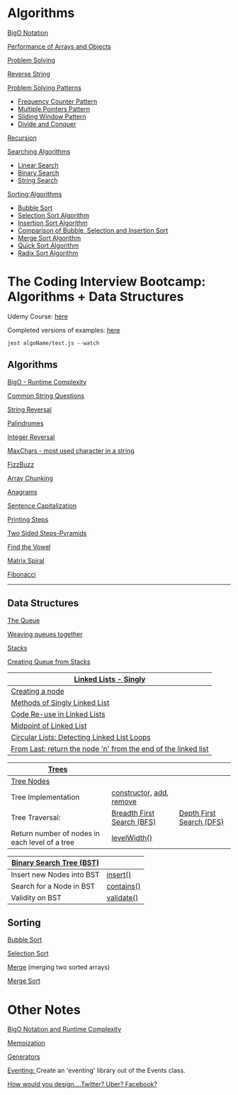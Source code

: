 # Algorithms

[BigO Notation](https://github.com/Cwarcup/notes/blob/main/root/Algorithms-Masterclass/1-BigO.md)

[Performance of Arrays and Objects](https://github.com/Cwarcup/notes/blob/main/root/Algorithms-Masterclass/2-Analyzing-Performance-Arrays-Objects.md)

[Problem Solving](https://github.com/Cwarcup/notes/blob/main/root/Algorithms-Masterclass/3-Problem-Solving.md)

[Reverse String](https://github.com/Cwarcup/notes/blob/main/root/Algorithms-Masterclass/Algo-Data-Structures-bootcamp/exercises/reversestring/reverse-string.md#reverse-string)

[Problem Solving Patterns](https://github.com/Cwarcup/notes/blob/main/root/Algorithms-Masterclass/4-Problem-Solving-Patterns.md)
  - [Frequency Counter Pattern](https://github.com/Cwarcup/notes/blob/main/root/Algorithms-Masterclass/4-Problem-Solving-Patterns.md#frequency-counter-pattern)
  - [Multiple Pointers Pattern](https://github.com/Cwarcup/notes/blob/main/root/Algorithms-Masterclass/4-Problem-Solving-Patterns.md#multiple-pointers-pattern)
  - [Sliding Window Pattern](https://github.com/Cwarcup/notes/blob/main/root/Algorithms-Masterclass/4-Problem-Solving-Patterns.md#sliding-window-pattern)
  - [Divide and Conquer](https://github.com/Cwarcup/notes/blob/main/root/Algorithms-Masterclass/4-Problem-Solving-Patterns.md#divide-and-conquer-pattern)

[Recursion](https://github.com/Cwarcup/notes/blob/main/root/Algorithms-Masterclass/5-Recursion.md)

[Searching Algorithms](https://github.com/Cwarcup/notes/blob/main/root/Algorithms-Masterclass/6-searching-algo.md)
  - [Linear Search](https://github.com/Cwarcup/notes/blob/main/root/Algorithms-Masterclass/6-searching-algo.md#linear-search)
  - [Binary Search](https://github.com/Cwarcup/notes/blob/main/root/Algorithms-Masterclass/6-searching-algo.md#binary-search)
  - [String Search](https://github.com/Cwarcup/notes/blob/main/root/Algorithms-Masterclass/6-searching-algo.md#naive-string-search)

[Sorting Algorithms](https://github.com/Cwarcup/notes/blob/main/root/Algorithms-Masterclass/7-sorting-algorithms-bubble.md)
  - [Bubble Sort](https://github.com/Cwarcup/notes/blob/main/root/Algorithms-Masterclass/7-sorting-algorithms-bubble.md#bubble-sort)
  - [Selection Sort Algorithm](https://github.com/Cwarcup/notes/blob/main/root/Algorithms-Masterclass/8-Selection-Sort.md)
  - [Insertion Sort Algorithm](https://github.com/Cwarcup/notes/blob/main/root/Algorithms-Masterclass/9-insertion-sort.md)
  - [Comparison of Bubble, Selection and Insertion Sort](https://github.com/Cwarcup/notes/blob/main/root/Algorithms-Masterclass/10-Comparing-Bubble-Selection-Insertion-Sort.md)
  - [Merge Sort Algorithm](https://github.com/Cwarcup/notes/blob/main/root/Algorithms-Masterclass/11-Merge-Sort.md)
  - [Quick Sort Algorithm](https://github.com/Cwarcup/notes/blob/main/root/Algorithms-Masterclass/12-quick-sort.md)
  - [Radix Sort Algorithm](https://github.com/Cwarcup/notes/blob/main/root/Algorithms-Masterclass/13-Radix-sort.md)

# The Coding Interview Bootcamp: Algorithms + Data Structures

Udemy Course: [here](https://www.udemy.com/course/coding-interview-bootcamp-algorithms-and-data-structure)

Completed versions of examples: [here](https://github.com/StephenGrider/algocasts)

```
jest algoName/test.js --watch
```

## Algorithms

[BigO - Runtime Complexity](https://github.com/Cwarcup/notes/blob/main/root/Algorithms-Masterclass/Algo-Data-Structures-bootcamp/exercises/runtime-complexity/runtime-complexity.md)

[Common String Questions](https://github.com/Cwarcup/notes/blob/main/root/Algorithms-Masterclass/Algo-Data-Structures-bootcamp/exercises/maxchar/maxchar.md#common-string-questions)

[String Reversal](https://github.com/Cwarcup/notes/blob/main/root/Algorithms-Masterclass/Algo-Data-Structures-bootcamp/exercises/reversestring/reverse-string.md#reverse-string)

[Palindromes](https://github.com/Cwarcup/notes/blob/main/root/Algorithms-Masterclass/Algo-Data-Structures-bootcamp/exercises/palindrome/palindrome.md#Palindrome)

[Integer Reversal](https://github.com/Cwarcup/notes/blob/main/root/Algorithms-Masterclass/Algo-Data-Structures-bootcamp/exercises/reverseint/reverseint.md#Reverse-Integer)

[MaxChars - most used character in a string](https://github.com/Cwarcup/notes/blob/main/root/Algorithms-Masterclass/Algo-Data-Structures-bootcamp/exercises/maxchar/maxchar.md#Max-Character)

[FizzBuzz](https://github.com/Cwarcup/notes/blob/main/root/Algorithms-Masterclass/Algo-Data-Structures-bootcamp/exercises/fizzbuzz/fizzbuzz.md#FizzBuzz)

[Array Chunking](https://github.com/Cwarcup/notes/blob/main/root/Algorithms-Masterclass/Algo-Data-Structures-bootcamp/exercises/chunk/chunk.md#Chunk)

[Anagrams](https://github.com/Cwarcup/notes/blob/main/root/Algorithms-Masterclass/Algo-Data-Structures-bootcamp/exercises/anagrams/anagrams.md)

[Sentence Capitalization](https://github.com/Cwarcup/notes/blob/main/root/Algorithms-Masterclass/Algo-Data-Structures-bootcamp/exercises/capitalize/capitalize.md)

[Printing Steps](https://github.com/Cwarcup/notes/blob/main/root/Algorithms-Masterclass/Algo-Data-Structures-bootcamp/exercises/steps/steps.md)

[Two Sided Steps-Pyramids](https://github.com/Cwarcup/notes/blob/main/root/Algorithms-Masterclass/Algo-Data-Structures-bootcamp/exercises/pyramid/pyramid.md)

[Find the Vowel](https://github.com/Cwarcup/notes/blob/main/root/Algorithms-Masterclass/Algo-Data-Structures-bootcamp/exercises/vowels/vowels.md)

[Matrix Spiral](https://github.com/Cwarcup/notes/blob/main/root/Algorithms-Masterclass/Algo-Data-Structures-bootcamp/exercises/matrix/matrix.md)

[Fibonacci](https://github.com/Cwarcup/notes/blob/main/root/Algorithms-Masterclass/Algo-Data-Structures-bootcamp/exercises/fib/fib.md)


---

## Data Structures

[The Queue](https://github.com/Cwarcup/notes/blob/main/root/Algorithms-Masterclass/Algo-Data-Structures-bootcamp/exercises/queue/queue.md)

[Weaving queues together](https://github.com/Cwarcup/notes/blob/main/root/Algorithms-Masterclass/Algo-Data-Structures-bootcamp/exercises/weave/weave.md)

[Stacks](https://github.com/Cwarcup/notes/blob/main/root/Algorithms-Masterclass/Algo-Data-Structures-bootcamp/exercises/stack/stack.md)

[Creating Queue from Stacks](https://github.com/Cwarcup/notes/blob/main/root/Algorithms-Masterclass/Algo-Data-Structures-bootcamp/exercises/qfroms/qfroms.md)

| [Linked Lists - Singly](https://github.com/Cwarcup/notes/blob/main/root/Algorithms-Masterclass/Algo-Data-Structures-bootcamp/exercises/linkedlist/linkedlist.md#linked-list)                          |
| ----------------------------------------------------------------------------------------------------------------------------------------------------------------------------------------------------- |
| [Creating a node](https://github.com/Cwarcup/notes/blob/main/root/Algorithms-Masterclass/Algo-Data-Structures-bootcamp/exercises/linkedlist/linkedlist.md#creating-node-class)                        |
| [Methods of Singly Linked List](https://github.com/Cwarcup/notes/blob/main/root/Algorithms-Masterclass/Algo-Data-Structures-bootcamp/exercises/linkedlist/linkedlist.md#linkedlist-class-api)         |
| [Code Re-use in Linked Lists](https://github.com/Cwarcup/notes/blob/main/root/Algorithms-Masterclass/Algo-Data-Structures-bootcamp/exercises/linkedlist/linkedlist.md#code-re-use-in-linked-lists)    |
| [Midpoint of Linked List](https://github.com/Cwarcup/notes/blob/main/root/Algorithms-Masterclass/Algo-Data-Structures-bootcamp/exercises/midpoint/midpoint.md)                                        |
| [Circular Lists: Detecting Linked List Loops](https://github.com/Cwarcup/notes/blob/main/root/Algorithms-Masterclass/Algo-Data-Structures-bootcamp/exercises/circular/circular.md)                    |
| [From Last: return the node 'n' from the end of the linked list](https://github.com/Cwarcup/notes/blob/main/root/Algorithms-Masterclass/Algo-Data-Structures-bootcamp/exercises/fromlast/fromlast.md) |
  
| [Trees](https://github.com/Cwarcup/notes/blob/main/root/Algorithms-Masterclass/Algo-Data-Structures-bootcamp/exercises/tree/tree.md#trees)           |                                                                                                                                                                                                                                                                                                                                                                                                                                                                                                                |                                                                                                                                                                                    |
| ---------------------------------------------------------------------------------------------------------------------------------------------------- | -------------------------------------------------------------------------------------------------------------------------------------------------------------------------------------------------------------------------------------------------------------------------------------------------------------------------------------------------------------------------------------------------------------------------------------------------------------------------------------------------------------- | ---------------------------------------------------------------------------------------------------------------------------------------------------------------------------------- |
| [Tree Nodes](https://github.com/Cwarcup/notes/blob/main/root/Algorithms-Masterclass/Algo-Data-Structures-bootcamp/exercises/tree/tree.md#tree-nodes) |                                                                                                                                                                                                                                                                                                                                                                                                                                                                                                                |                                                                                                                                                                                    |
| Tree Implementation                                                                                                                                  | [constructor](https://github.com/Cwarcup/notes/blob/main/root/Algorithms-Masterclass/Algo-Data-Structures-bootcamp/exercises/tree/tree.md#constructor-node-for-a-tree), [add](https://github.com/Cwarcup/notes/blob/main/root/Algorithms-Masterclass/Algo-Data-Structures-bootcamp/exercises/tree/tree.md#add-method---node-for-a-tree), [remove](https://github.com/Cwarcup/notes/blob/main/root/Algorithms-Masterclass/Algo-Data-Structures-bootcamp/exercises/tree/tree.md#remove-method---node-for-a-tree) |                                                                                                                                                                                    |
| Tree Traversal:                                                                                                                                      | [Breadth First Search (BFS)](https://github.com/Cwarcup/notes/blob/main/root/Algorithms-Masterclass/Algo-Data-Structures-bootcamp/exercises/tree/tree.md#breadth-first-traversal-bfs)                                                                                                                                                                                                                                                                                                                          | [ Depth First Search (DFS)](https://github.com/Cwarcup/notes/blob/main/root/Algorithms-Masterclass/Algo-Data-Structures-bootcamp/exercises/tree/tree.md#depth-first-traversal-dfs) |
| Return number of nodes in each level of a tree                                                                                                       | [levelWidth()](https://github.com/Cwarcup/notes/blob/main/root/Algorithms-Masterclass/Algo-Data-Structures-bootcamp/exercises/levelwidth/levelwidth.md#level-width)                                                                                                                                                                                                                                                                                                                                            |                                                                                                                                                                                    |

| [Binary Search Tree (BST)](https://github.com/Cwarcup/notes/blob/main/root/Algorithms-Masterclass/Algo-Data-Structures-bootcamp/exercises/bst/binarySearchTree.md) |                                                                                                                                                                                         |
| ------------------------------------------------------------------------------------------------------------------------------------------------------------------ | --------------------------------------------------------------------------------------------------------------------------------------------------------------------------------------- |
| Insert new Nodes into BST                                                                                                                                          | [insert()](https://github.com/Cwarcup/notes/blob/main/root/Algorithms-Masterclass/Algo-Data-Structures-bootcamp/exercises/bst/binarySearchTree.md#insert-method-for-bst-node-class)     |
| Search for a Node in BST                                                                                                                                           | [contains()](https://github.com/Cwarcup/notes/blob/main/root/Algorithms-Masterclass/Algo-Data-Structures-bootcamp/exercises/bst/binarySearchTree.md#contains-method-for-bst-node-class) |
| Validity on BST                                                                                                                                                    | [validate()](https://github.com/Cwarcup/notes/blob/main/root/Algorithms-Masterclass/Algo-Data-Structures-bootcamp/exercises/bst/binarySearchTree.md#validity-of-a-bst---valid)          |


## Sorting

[Bubble Sort](https://github.com/Cwarcup/notes/blob/main/root/Algorithms-Masterclass/Algo-Data-Structures-bootcamp/exercises/sorting/sorting.md#complexity)

[Selection Sort](https://github.com/Cwarcup/notes/blob/main/root/Algorithms-Masterclass/Algo-Data-Structures-bootcamp/exercises/sorting/sorting.md#selection-sort) 

[Merge](https://github.com/Cwarcup/notes/blob/main/root/Algorithms-Masterclass/Algo-Data-Structures-bootcamp/exercises/sorting/sorting.md#mergeleft-right) (merging two sorted arrays)

[Merge Sort](https://github.com/Cwarcup/notes/blob/main/root/Algorithms-Masterclass/Algo-Data-Structures-bootcamp/exercises/sorting/sorting.md#mergesort)

# Other Notes

[BigO Notation and Runtime Complexity](https://github.com/Cwarcup/notes/blob/main/root/Algorithms-Masterclass/Algo-Data-Structures-bootcamp/exercises/runtime-complexity/runtime-complexity.md#runtime-complexity)

[Memoization](https://github.com/Cwarcup/notes/blob/main/root/Algorithms-Masterclass/Algo-Data-Structures-bootcamp/exercises/Memoization/memoization.md#memoization)

[Generators](https://github.com/Cwarcup/notes/blob/main/root/Algorithms-Masterclass/Algo-Data-Structures-bootcamp/exercises/generators/generators.md#generators)

[Eventing: ](https://github.com/Cwarcup/notes/blob/main/root/Algorithms-Masterclass/Algo-Data-Structures-bootcamp/exercises/events/events.md#eventing) Create an 'eventing' library out of the Events class.

[How would you design....Twitter? Uber? Facebook?](https://github.com/Cwarcup/notes/blob/main/root/Algorithms-Masterclass/Algo-Data-Structures-bootcamp/exercises/How-would-you-design/how-would-you.md#how-would-you-design-twitter-or-uber)